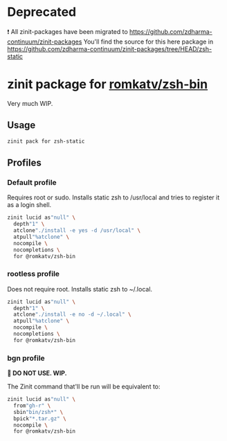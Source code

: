 # Deprecated

❗ All zinit-packages have been migrated to https://github.com/zdharma-continuum/zinit-packages
You'll find the source for this here package in https://github.com/zdharma-continuum/zinit-packages/tree/HEAD/zsh-static
# zinit package for [romkatv/zsh-bin](https://github.com/romkatv/zsh-bin)

Very much WIP.

## Usage

```zsh
zinit pack for zsh-static
```

## Profiles

### Default profile

Requires root or sudo. Installs static zsh to /usr/local and tries to register
it as a login shell.

```zsh
zinit lucid as"null" \
  depth"1" \
  atclone"./install -e yes -d /usr/local" \
  atpull"%atclone" \
  nocompile \
  nocompletions \
  for @romkatv/zsh-bin
```

### rootless profile

Does not require root. Installs static zsh to ~/.local.

```zsh
zinit lucid as"null" \
  depth"1" \
  atclone"./install -e no -d ~/.local" \
  atpull"%atclone" \
  nocompile \
  nocompletions \
  for @romkatv/zsh-bin
```

### bgn profile

**🚧 DO NOT USE. WIP.**

The Zinit command that'll be run will be equivalent to:

```zsh
zinit lucid as"null" \
  from"gh-r" \
  sbin"bin/zsh*" \
  bpick"*.tar.gz" \
  nocompile \
  for @romkatv/zsh-bin
```

<!-- vim:set ft=markdown tw=80 fo+=an1 autoindent: -->
